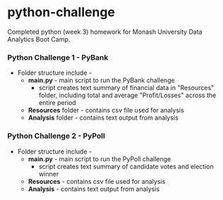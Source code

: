 # python-challenge

Completed python (week 3) homework for Monash University Data Analytics Boot Camp.

### Python Challenge 1 - PyBank
* Folder structure include -
  * **main.py** - main script to run the PyBank challenge
    * script creates text summary of financial data in "Resources" folder, including total and average "Profit/Losses" across the entire period
  * **Resources** folder - contains csv file used for analysis
  * **Analysis** folder - contains text output from analysis

### Python Challenge 2 - PyPoll
* Folder structure include -
  * **main.py** - main script to run the PyPoll challenge
    * script creates text summary of candidate votes and election winner
  * **Resources** - contains csv file used for analysis
  * **Analysis** - contains text output from analysis

